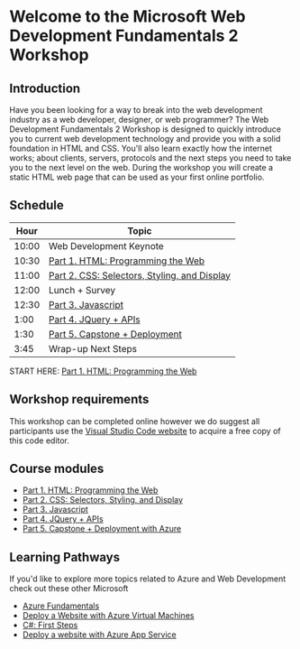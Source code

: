 # Welcome to the Microsoft Web Development Fundamentals 2 Workshop

## Introduction

Have you been looking for a way to break into the web development industry as a web developer, designer, or web programmer? The Web Development Fundamentals 2 Workshop is designed to quickly introduce you to current web development technology and provide you with a solid foundation in HTML and CSS. You'll also learn exactly how the internet works; about clients, servers, protocols and the next steps you need to take you to the next level on the web. During the workshop you will create a static HTML web page that can be used as your first online portfolio.

## Schedule

|Hour|Topic
|---|---|
|10:00 |Web Development Keynote
|10:30 |[Part 1. HTML: Programming the Web](Part%201.%20HTML)
|11:00 |[Part 2. CSS: Selectors, Styling, and Display](Part%202.%20CSS%20%26%20CSS3)
|12:00 |Lunch + Survey
|12:30 |[Part 3. Javascript](Part%203.%20Javascript)
|1:00  |[Part 4. JQuery + APIs](Part%204.%20JQuery%20%2B%20APIs)
|1:30  |[Part 5. Capstone + Deployment](Part%205.%20%20Capstone%20%2B%20Web%20Publishing)
|3:45  |Wrap-up Next Steps

START HERE: [Part 1. HTML: Programming the Web](Part%201.%20HTML)

## Workshop requirements

This workshop can be completed online however we do suggest all participants use the [Visual Studio Code website](https://code.visualstudio.com/) to acquire a free copy of this code editor.

## Course modules

* [Part 1. HTML: Programming the Web](Part%201.%20HTML)
* [Part 2. CSS: Selectors, Styling, and Display](Part%202.%20CSS%20%26%20CSS3)
* [Part 3. Javascript](Part%203.%20Javascript)
* [Part 4. JQuery + APIs](Part%204.%20JQuery%20%2B%20APIs)
* [Part 5. Capstone + Deployment with Azure](Part%205.%20%20Capstone%20%2B%20Web%20Publishing)

## Learning Pathways

If you'd like to explore more topics related to Azure and Web Development check out these other Microsoft

* [Azure Fundamentals](https://docs.microsoft.com/en-us/learn/paths/azure-fundamentals/)
* [Deploy a Website with Azure Virtual Machines](https://docs.microsoft.com/en-us/learn/paths/deploy-a-website-with-azure-virtual-machines/)
* [C#: First Steps](https://docs.microsoft.com/en-us/learn/paths/csharp-first-steps/)
* [Deploy a website with Azure App Service](https://docs.microsoft.com/en-us/learn/paths/deploy-a-website-with-azure-app-service/)
